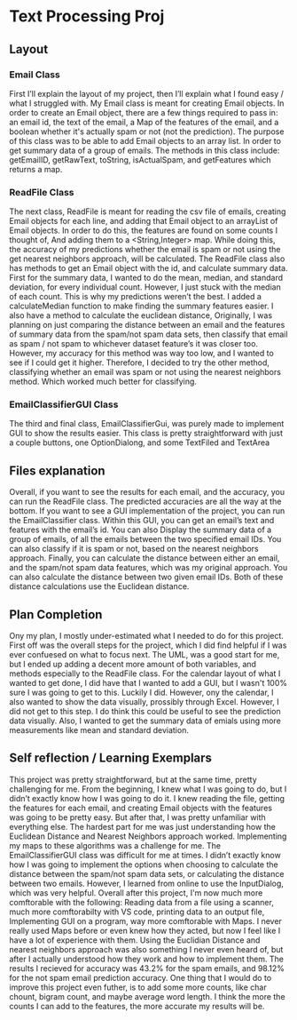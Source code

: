 # Text Processing Proj

## Layout

### Email Class
First I’ll explain the layout of my project, then I’ll explain what I found easy / what I struggled with. My Email class is meant for creating Email objects. In order to create an Email object, there are a few things required to pass in: an email id, the text of the email, a Map of the features of the email, and a boolean whether it's actually spam or not (not the prediction).
The purpose of this class was to be able to add Email objects to an array list. In order to get summary data of a group of emails. The methods in this class include: getEmailID, getRawText, toString, isActualSpam, and getFeatures which returns a map. 

### ReadFile Class
The next class, ReadFile is meant for reading the csv file of emails, creating Email objects for each line, and adding that Email object to an arrayList of Email objects. In order to do this, the features are found on some counts I thought of, And adding them to a <String,Integer> map. While doing this, the accuracy of my predictions whether the email is spam or not using the get nearest neighbors approach, will be calculated. The ReadFile class also has methods to get an Email object with the id, and calculate summary data. First for the summary data, I wanted to do the mean, median, and standard deviation, for every individual count. However, I just stuck with the median of each count. This is why my predictions weren’t the best. I added a calculateMedian function to make finding the summary features easier. I also have a method to calculate the euclidean distance, Originally, I was planning on just comparing the distance between an email and the features of summary data from the spam/not spam data sets, then classify that email as spam / not spam to whichever dataset feature’s it was closer too. However, my accuracy for this method was way too low, and I wanted to see if I could get it higher. Therefore, I decided to try the other method, classifying whether an email was spam or not using the nearest neighbors method. Which worked much better for classifying.

### EmailClassifierGUI Class
The third and final class, EmailClassifierGui, was purely made to implement GUI to show the results easier. This class is pretty straightforward with just a couple buttons, one OptionDialong, and some TextFiled and TextArea

## Files explanation
Overall, if you want to see the results for each email, and the accuracy, you can run the ReadFile class. The predicted accuracies are all the way at the bottom. If you want to see a GUI implementation of the project, you can run the EmailClassifier class. Within this GUI, you can get an email’s text and features with the email’s id. You can also Display the summary data of a group of emails, of all the emails between the two specified email IDs. You can also classify if it is spam or not, based on the nearest neighbors approach. Finally, you can calculate the distance between either an email, and the spam/not spam data features, which was my original approach. You can also calculate the distance between two given email IDs. Both of these distance calculations use the Euclidean distance.

## Plan Completion 
Ony my plan, I mostly under-estimated what I needed to do for this project. First off was the overall steps for the project, which I did find helpful if I was ever confuesed on what to focus next. The UML, was a good start for me, but I ended up adding a decent more amount of both variables, and methods especially to the ReadFile class. For the calendar layout of what I wanted to get done, I did have that I wanted to add a GUI, but I wasn't 100% sure I was going to get to this. Luckily I did. However, ony the calendar, I also wanted to show the data visually, prossibly through Excel. However, I did not get to this step. I do think this could be useful to see the prediction data visually. Also, I wanted to get the summary data of emials using more measurements like mean and standard deviation.

## Self reflection / Learning Exemplars
This project was pretty straightforward, but at the same time, pretty challenging for me. From the beginning, I knew what I was going to do, but I didn’t exactly know how I was going to do it. I knew reading the file, getting the features for each email, and creating Email objects with the features was going to be pretty easy. But after that, I was pretty unfamiliar with everything else. The hardest part for me was just understanding how the Euclidean Distance and Nearest Neighbors approach worked. Implementing my maps to these algorithms was a challenge for me. The EmailClassifierGUI class was difficult for me at times. I didn’t exactly know how I was going to implement the options when choosing to calculate the distance between the spam/not spam data sets, or calculating the distance between two emails. However, I learned from online to use the InputDialog, which was very helpful. Overall after this project, I'm now much more comftorable with the following: Reading data from a file using a scanner, much more comftorabilty with VS code, printing data to an output file, Implementing GUI on a program, way more comftorable with Maps. I never really used Maps before or even knew how they acted, but now I feel like I have a lot of experience with them. Using the Euclidian Distance and nearest neighbors approach was also something I never even heard of, but after I actually understood how they work and how to implement them. The results I recieved for accuracy was 43.2% for the spam emails, and 98.12% for the not spam email prediction accuracy. One thing that I would do to improve this project even futher, is to add some more counts, like char chount, bigram count, and maybe average word length. I think the more the counts I can add to the features, the more accurate my results will be.


